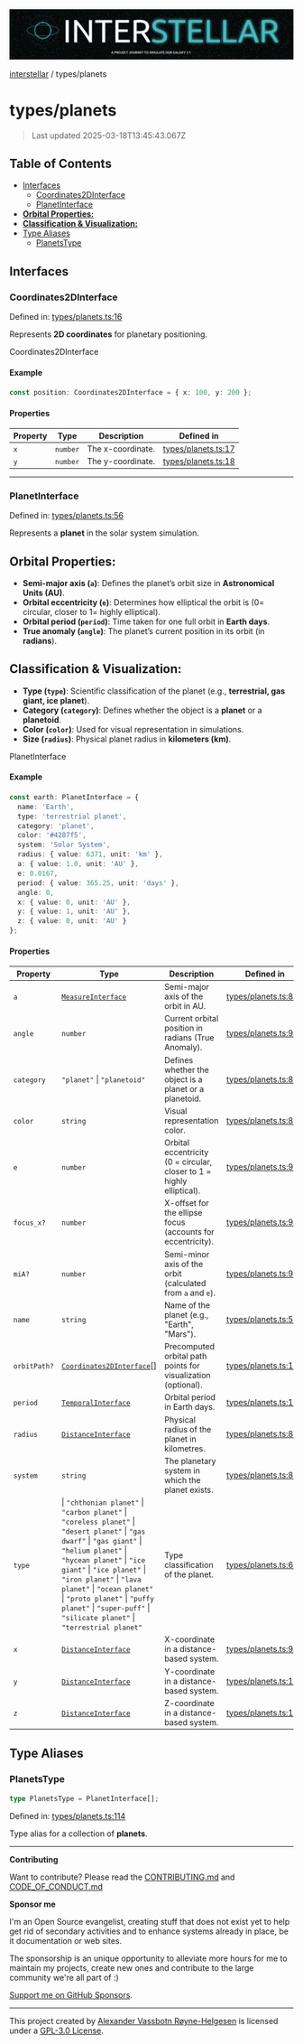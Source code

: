 <div>
  <img alt="SPECCER logo" src="https://raw.githubusercontent.com/phun-ky/interstellar/main/public/interstellar-header.png" style="max-height:120px;" />
</div>

[interstellar](../README.md) / types/planets

# types/planets

> Last updated 2025-03-18T13:45:43.067Z

## Table of Contents

- [Interfaces](#interfaces)
  - [Coordinates2DInterface](#coordinates2dinterface)
  - [PlanetInterface](#planetinterface)
- [**Orbital Properties:**](#orbital-properties)
- [**Classification & Visualization:**](#classification--visualization)
- [Type Aliases](#type-aliases)
  - [PlanetsType](#planetstype)

## Interfaces

### Coordinates2DInterface

Defined in:
[types/planets.ts:16](https://github.com/phun-ky/interstellar/blob/main/src/types/planets.ts#L16)

Represents **2D coordinates** for planetary positioning.

Coordinates2DInterface

#### Example

```ts
const position: Coordinates2DInterface = { x: 100, y: 200 };
```

#### Properties

| Property         | Type     | Description       | Defined in                                                                                        |
| ---------------- | -------- | ----------------- | ------------------------------------------------------------------------------------------------- |
| <a id="x" /> `x` | `number` | The x-coordinate. | [types/planets.ts:17](https://github.com/phun-ky/interstellar/blob/main/src/types/planets.ts#L17) |
| <a id="y" /> `y` | `number` | The y-coordinate. | [types/planets.ts:18](https://github.com/phun-ky/interstellar/blob/main/src/types/planets.ts#L18) |

---

### PlanetInterface

Defined in:
[types/planets.ts:56](https://github.com/phun-ky/interstellar/blob/main/src/types/planets.ts#L56)

Represents a **planet** in the solar system simulation.

## **Orbital Properties:**

- **Semi-major axis (`a`)**: Defines the planet’s orbit size in **Astronomical
  Units (AU)**.
- **Orbital eccentricity (`e`)**: Determines how elliptical the orbit is ($0 =$
  circular, closer to $1 =$ highly elliptical).
- **Orbital period (`period`)**: Time taken for one full orbit in **Earth
  days**.
- **True anomaly (`angle`)**: The planet’s current position in its orbit (in
  **radians**).

## **Classification & Visualization:**

- **Type (`type`)**: Scientific classification of the planet (e.g.,
  **terrestrial, gas giant, ice planet**).
- **Category (`category`)**: Defines whether the object is a **planet** or a
  **planetoid**.
- **Color (`color`)**: Used for visual representation in simulations.
- **Size (`radius`)**: Physical planet radius in **kilometers (km)**.

PlanetInterface

#### Example

```ts
const earth: PlanetInterface = {
  name: 'Earth',
  type: 'terrestrial planet',
  category: 'planet',
  color: '#4287f5',
  system: 'Solar System',
  radius: { value: 6371, unit: 'km' },
  a: { value: 1.0, unit: 'AU' },
  e: 0.0167,
  period: { value: 365.25, unit: 'days' },
  angle: 0,
  x: { value: 0, unit: 'AU' },
  y: { value: 1, unit: 'AU' },
  z: { value: 0, unit: 'AU' }
};
```

#### Properties

| Property                          | Type                                                                                                                                                                                                                                                                                                                                                                         | Description                                                           | Defined in                                                                                          |
| --------------------------------- | ---------------------------------------------------------------------------------------------------------------------------------------------------------------------------------------------------------------------------------------------------------------------------------------------------------------------------------------------------------------------------- | --------------------------------------------------------------------- | --------------------------------------------------------------------------------------------------- |
| <a id="a" /> `a`                  | [`MeasureInterface`](distance.md#measureinterface)                                                                                                                                                                                                                                                                                                                           | Semi-major axis of the orbit in AU.                                   | [types/planets.ts:88](https://github.com/phun-ky/interstellar/blob/main/src/types/planets.ts#L88)   |
| <a id="angle" /> `angle`          | `number`                                                                                                                                                                                                                                                                                                                                                                     | Current orbital position in radians (True Anomaly).                   | [types/planets.ts:96](https://github.com/phun-ky/interstellar/blob/main/src/types/planets.ts#L96)   |
| <a id="category" /> `category`    | `"planet"` \| `"planetoid"`                                                                                                                                                                                                                                                                                                                                                  | Defines whether the object is a planet or a planetoid.                | [types/planets.ts:80](https://github.com/phun-ky/interstellar/blob/main/src/types/planets.ts#L80)   |
| <a id="color" /> `color`          | `string`                                                                                                                                                                                                                                                                                                                                                                     | Visual representation color.                                          | [types/planets.ts:82](https://github.com/phun-ky/interstellar/blob/main/src/types/planets.ts#L82)   |
| <a id="e" /> `e`                  | `number`                                                                                                                                                                                                                                                                                                                                                                     | Orbital eccentricity (0 = circular, closer to 1 = highly elliptical). | [types/planets.ts:90](https://github.com/phun-ky/interstellar/blob/main/src/types/planets.ts#L90)   |
| <a id="focus_x" /> `focus_x?`     | `number`                                                                                                                                                                                                                                                                                                                                                                     | X-offset for the ellipse focus (accounts for eccentricity).           | [types/planets.ts:94](https://github.com/phun-ky/interstellar/blob/main/src/types/planets.ts#L94)   |
| <a id="mia" /> `miA?`             | `number`                                                                                                                                                                                                                                                                                                                                                                     | Semi-minor axis of the orbit (calculated from `a` and `e`).           | [types/planets.ts:92](https://github.com/phun-ky/interstellar/blob/main/src/types/planets.ts#L92)   |
| <a id="name" /> `name`            | `string`                                                                                                                                                                                                                                                                                                                                                                     | Name of the planet (e.g., "Earth", "Mars").                           | [types/planets.ts:58](https://github.com/phun-ky/interstellar/blob/main/src/types/planets.ts#L58)   |
| <a id="orbitpath" /> `orbitPath?` | [`Coordinates2DInterface`](planets.md#coordinates2dinterface)\[]                                                                                                                                                                                                                                                                                                             | Precomputed orbital path points for visualization (optional).         | [types/planets.ts:106](https://github.com/phun-ky/interstellar/blob/main/src/types/planets.ts#L106) |
| <a id="period" /> `period`        | [`TemporalInterface`](temporal.md#temporalinterface)                                                                                                                                                                                                                                                                                                                         | Orbital period in Earth days.                                         | [types/planets.ts:104](https://github.com/phun-ky/interstellar/blob/main/src/types/planets.ts#L104) |
| <a id="radius" /> `radius`        | [`DistanceInterface`](distance.md#distanceinterface)                                                                                                                                                                                                                                                                                                                         | Physical radius of the planet in kilometres.                          | [types/planets.ts:86](https://github.com/phun-ky/interstellar/blob/main/src/types/planets.ts#L86)   |
| <a id="system" /> `system`        | `string`                                                                                                                                                                                                                                                                                                                                                                     | The planetary system in which the planet exists.                      | [types/planets.ts:84](https://github.com/phun-ky/interstellar/blob/main/src/types/planets.ts#L84)   |
| <a id="type" /> `type`            | \| `"chthonian planet"` \| `"carbon planet"` \| `"coreless planet"` \| `"desert planet"` \| `"gas dwarf"` \| `"gas giant"` \| `"helium planet"` \| `"hycean planet"` \| `"ice giant"` \| `"ice planet"` \| `"iron planet"` \| `"lava planet"` \| `"ocean planet"` \| `"proto planet"` \| `"puffy planet"` \| `"super-puff"` \| `"silicate planet"` \| `"terrestrial planet"` | Type classification of the planet.                                    | [types/planets.ts:60](https://github.com/phun-ky/interstellar/blob/main/src/types/planets.ts#L60)   |
| <a id="x-1" /> `x`                | [`DistanceInterface`](distance.md#distanceinterface)                                                                                                                                                                                                                                                                                                                         | X-coordinate in a distance-based system.                              | [types/planets.ts:98](https://github.com/phun-ky/interstellar/blob/main/src/types/planets.ts#L98)   |
| <a id="y-1" /> `y`                | [`DistanceInterface`](distance.md#distanceinterface)                                                                                                                                                                                                                                                                                                                         | Y-coordinate in a distance-based system.                              | [types/planets.ts:100](https://github.com/phun-ky/interstellar/blob/main/src/types/planets.ts#L100) |
| <a id="z" /> `z`                  | [`DistanceInterface`](distance.md#distanceinterface)                                                                                                                                                                                                                                                                                                                         | Z-coordinate in a distance-based system.                              | [types/planets.ts:102](https://github.com/phun-ky/interstellar/blob/main/src/types/planets.ts#L102) |

## Type Aliases

### PlanetsType

```ts
type PlanetsType = PlanetInterface[];
```

Defined in:
[types/planets.ts:114](https://github.com/phun-ky/interstellar/blob/main/src/types/planets.ts#L114)

Type alias for a collection of **planets**.

---

**Contributing**

Want to contribute? Please read the
[CONTRIBUTING.md](https://github.com/phun-ky/interstellar/blob/main/CONTRIBUTING.md)
and
[CODE_OF_CONDUCT.md](https://github.com/phun-ky/interstellar/blob/main/CODE_OF_CONDUCT.md)

**Sponsor me**

I'm an Open Source evangelist, creating stuff that does not exist yet to help
get rid of secondary activities and to enhance systems already in place, be it
documentation or web sites.

The sponsorship is an unique opportunity to alleviate more hours for me to
maintain my projects, create new ones and contribute to the large community
we're all part of :)

[Support me on GitHub Sponsors](https://github.com/sponsors/phun-ky).

---

This project created by [Alexander Vassbotn Røyne-Helgesen](http://phun-ky.net)
is licensed under a [GPL-3.0
License](https://choosealicense.com/licenses/gpl-3.0/).
